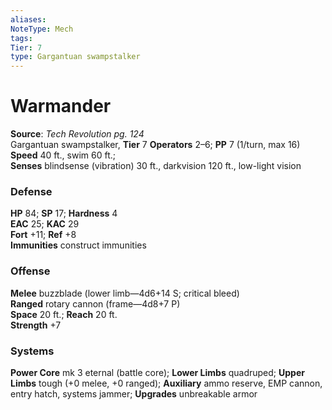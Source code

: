 ```yaml
---
aliases: 
NoteType: Mech
tags: 
Tier: 7
type: Gargantuan swampstalker
---
```


# Warmander

**Source**:  _Tech Revolution pg. 124_  
Gargantuan swampstalker, **Tier** 7 
**Operators** 2–6; **PP** 7 (1/turn, max 16)  
**Speed** 40 ft., swim 60 ft.;  
**Senses** blindsense (vibration) 30 ft., darkvision 120 ft., low-light vision

### Defense

**HP** 84; **SP** 17; **Hardness** 4  
**EAC** 25; **KAC** 29  
**Fort** +11; **Ref** +8  
**Immunities** construct immunities

### Offense

**Melee** buzzblade (lower limb—4d6+14 S; critical bleed)  
**Ranged** rotary cannon (frame—4d8+7 P)  
**Space** 20 ft.; **Reach** 20 ft.  
**Strength** +7

### Systems

**Power Core** mk 3 eternal (battle core); **Lower Limbs** quadruped; **Upper Limbs** tough (+0 melee, +0 ranged); **Auxiliary** ammo reserve, EMP cannon, entry hatch, systems jammer; **Upgrades** unbreakable armor
